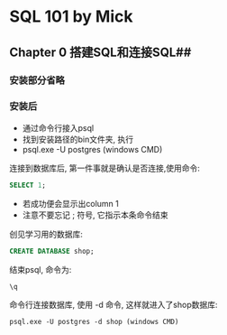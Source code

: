 # SQL 101 by Mick #
## Chapter 0 搭建SQL和连接SQL##


### 安装部分省略 ###

### 安装后 ###

- 通过命令行接入psql
- 找到安装路径的bin文件夹, 执行
- psql.exe -U postgres  (windows CMD)

连接到数据库后, 第一件事就是确认是否连接,使用命令:
    
```sql
SELECT 1;
```
    
- 若成功便会显示出column 1
- 注意不要忘记 ; 符号, 它指示本条命令结束

创见学习用的数据库:

```sql
CREATE DATABASE shop;
```

结束psql, 命令为:

```
\q
```

命令行连接数据库, 使用 -d 命令, 这样就进入了shop数据库:

```
psql.exe -U postgres -d shop (windows CMD)
```   


